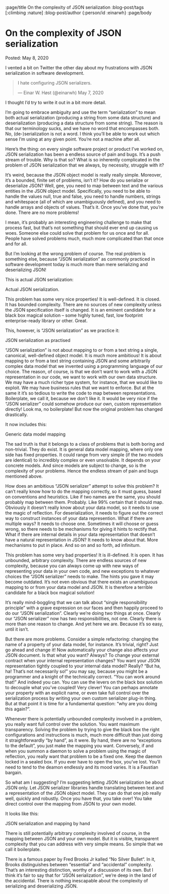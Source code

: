 :page/title On the complexity of JSON serialization
:blog-post/tags [:climbing :nature]
:blog-post/author {:person/id :einarwh}
:page/body

# On the complexity of JSON serialization

Posted: May 8, 2020

I vented a bit on Twitter the other day about my frustrations with JSON serialization in software development.

> I hate configuring JSON serializers.
>
> — Einar W. Høst (@einarwh) May 7, 2020

I thought I’d try to write it out in a bit more detail.

I’m going to embrace ambiguity and use the term “serialization” to mean both actual serialization (producing a string from some data structure) and deserialization (producing a data structure from some string). The reason is that our terminology sucks, and we have no word that encompasses both. No, (de-)serialization is not a word. I think you’ll be able to work out which sense I’m using at any given point. You’re not a machine after all.

Here’s the thing: on every single software project or product I’ve worked on, JSON serialization has been a endless source of pain and bugs. It’s a push stream of trouble. Why is that so? What is so inherently complicated in the problem of JSON serialization that we always, by necessity, struggle with it?

It’s weird, because the JSON object model is really really simple. Moreover, it’s a bounded, finite set of problems, isn’t it? How do you serialize or deserialize JSON? Well, gee, you need to map between text and the various entities in the JSON object model. Specifically, you need to be able to handle the values null, true and false, you need to handle numbers, strings and whitespace (all of which are unambiguously defined), and you need to handle arrays and objects of values. That’s it. Once you’ve done that, you’re done. There are no more problems!

I mean, it’s probably an interesting engineering challenge to make that process fast, but that’s not something that should ever end up causing us woes. Someone else could solve that problem for us once and for all. People have solved problems much, much more complicated than that once and for all.

But I’m looking at the wrong problem of course. The real problem is something else, because “JSON serialization” as commonly practiced in software development today is much more than mere serializing and deserializing JSON!

This is actual JSON serialization:

Actual JSON serialization.

This problem has some very nice properties! It is well-defined. It is closed. It has bounded complexity. There are no sources of new complexity unless the JSON specification itself is changed. It is an eminent candidate for a black box magical solution – some highly tuned, fast, low footprint enterprise-ready library or other. Great.

This, however, is “JSON serialization” as we practice it:

JSON serialization as practised

“JSON serialization” is not about mapping to or from a text string a single, canonical, well-defined object model. It is much more ambitious! It is about mapping to or from a text string containing JSON and some arbitrarily complex data model that we invented using a programming language of our choice. The reason, of course, is that we don’t want to work with a JSON representation in our code, we want to work with our own data structure. We may have a much richer type system, for instance, that we would like to exploit. We may have business rules that we want to enforce. But at the same it it’s so tedious to write the code to map between representations. Boilerplate, we call it, because we don’t like it. It would be very nice if the “JSON serializer” could somehow produce our own, custom representation directly! Look ma, no boilerplate! But now the original problem has changed drastically.

It now includes this:

Generic data model mapping

The sad truth is that it belongs to a class of problems that is both boring and non-trivial. They do exist. It is general data model mapping, where only one side has fixed properties. It could range from very simple (if the two models are identical) to incredibly complex or even unsolvable. It depends on your concrete models. And since models are subject to change, so is the complexity of your problems. Hence the endless stream of pain and bugs mentioned above.

How does an ambitious “JSON serializer” attempt to solve this problem? It can’t really know how to do the mapping correctly, so it must guess, based on conventions and heuristics. Like if two names are the same, you should probably map between them. Probably. Like 99% certain that it should map. Obviously it doesn’t really know about your data model, so it needs to use the magic of reflection. For deserialization, it needs to figure out the correct way to construct instances of your data represention. What if there are multiple ways? It needs to choose one. Sometimes it will choose or guess wrong, so there needs to be mechanisms for giving it hints to rectify that. What if there are internal details in your data representation that doesn’t have a natural representation in JSON? It needs to know about that. More mechanisms to put in place. And so on and so forth, ad infinitum.

This problem has some very bad properties! It is ill-defined. It is open. It has unbounded, arbitrary complexity. There are endless sources of new complexity, because you can always come up with new ways of representing your data in your own code, and new exceptions to whatever choices the “JSON serializer” needs to make. The hints you gave it may become outdated. It’s not even obvious that there exists an unambiguous mapping to or from your data model and JSON. It is therefore a terrible candidate for a black box magical solution!

It’s really mind-boggling that we can talk about “single responsibility principle” with a grave expression on our faces and then happily proceed to do our “JSON serialization”. Clearly we’re doing two things at once. Clearly our “JSON serializer” now has two responsibilities, not one. Clearly there is more than one reason to change. And yet here we are. Because it’s so easy, until it isn’t.

But there are more problems. Consider a simple refactoring: changing the name of a property of your data model, for instance. It’s trivial, right? Just go ahead and change it! Now automatically your change also affects your JSON document. Is that what you want? Always? To change your external contract when your internal representation changes? You want your JSON representation tightly coupled to your internal data model? Really? “But ha, ha! That’s not necessarily so!” you may say, because you might be a programmer and a knight of the technically correct. “You can work around that!” And indeed you can. You can use the levers on the black box solution to decouple what you’ve coupled! Very clever! You can perhaps annotate your property with an explicit name, or even take full control over the serialization process by writing your own custom serializer plug-in thing. But at that point it is time for a fundamental question: “why are you doing this again?”.

Whenever there is potentially unbounded complexity involved in a problem, you really want full control over the solution. You want maximum transparency. Solving the problem by trying to give the black box the right configurations and instructions is much, much more difficult than just doing it straightforwardly “by hand”, as it were. By hand, there are no “exceptions to the default”, you just make the mapping you want. Conversely, if and when you summon a daemon to solve a problem using the magic of reflection, you really want that problem to be a fixed one. Keep the daemon locked in a sealed box. If you ever have to open the box, you’ve lost. You’ll need to tend to the deamon endlessly and its mood varies. It is a Faustian bargain.

So what am I suggesting? I’m suggesting letting JSON serialization be about JSON only. Let JSON serializer libraries handle translating between text and a representation of the JSON object model. They can do that one job really well, quickly and robustly. Once you have that, you take over! You take direct control over the mapping from JSON to your own model.

It looks like this:

JSON serialization and mapping by hand

There is still potentially arbitrary complexity involved of course, in the mapping between JSON and your own model. But it is visible, transparent complexity that you can address with very simple means. So simple that we call it boilerplate.

There is a famous paper by Fred Brooks Jr kalled “No Silver Bullet“. In it, Brooks distinguishes between “essential” and “accidental” complexity. That’s an interesting distinction, worthy of a discussion of its own. But I think it’s fair to say that for “JSON serialization”, we’re deep in the land of the accidental. There is nothing inescapable about the complexity of serializing and deserializing JSON.


